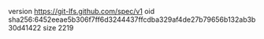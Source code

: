 version https://git-lfs.github.com/spec/v1
oid sha256:6452eeae5b306f7ff6d3244437ffcdba329af4de27b79656b132ab3b30d41422
size 2219
